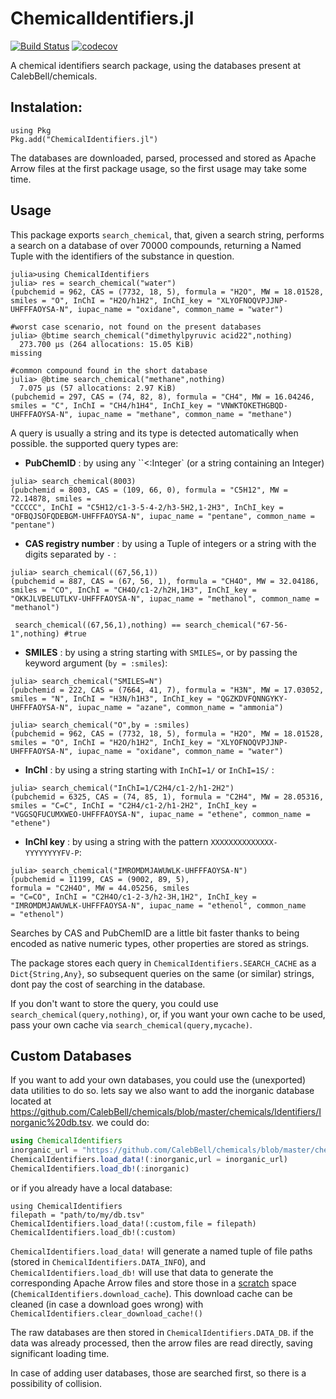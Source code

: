 # ChemicalIdentifiers.jl

[![Build Status](https://github.com/longemen3000/ChemicalIdentifiers.jl/workflows/CI/badge.svg)](https://github.com/longemen3000/ChemicalIdentifiers.jl/actions)
[![codecov](https://codecov.io/gh/longemen3000/ChemicalIdentifiers.jl/graph/badge.svg?token=7OF7XX2TVJ)](https://codecov.io/gh/longemen3000/ChemicalIdentifiers.jl)

A chemical identifiers search package, using the databases present at CalebBell/chemicals.

## Instalation:
```
using Pkg
Pkg.add("ChemicalIdentifiers.jl")
```
The databases are downloaded, parsed, processed and stored as Apache Arrow files at the first package usage, so the first usage may take some time.

## Usage
This package exports `search_chemical`, that, given a search string, performs a search on a database of over 70000 compounds, returning a Named Tuple with the identifiers of the substance in question.

```
julia>using ChemicalIdentifiers
julia> res = search_chemical("water")
(pubchemid = 962, CAS = (7732, 18, 5), formula = "H2O", MW = 18.01528, smiles = "O", InChI = "H2O/h1H2", InChI_key = "XLYOFNOQVPJJNP-UHFFFAOYSA-N", iupac_name = "oxidane", common_name = "water")

#worst case scenario, not found on the present databases
julia> @btime search_chemical("dimethylpyruvic acid22",nothing)
  273.700 μs (264 allocations: 15.05 KiB)
missing

#common compound found in the short database
julia> @btime search_chemical("methane",nothing)
  7.075 μs (57 allocations: 2.97 KiB)
(pubchemid = 297, CAS = (74, 82, 8), formula = "CH4", MW = 16.04246, smiles = "C", InChI = "CH4/h1H4", InChI_key = "VNWKTOKETHGBQD-UHFFFAOYSA-N", iupac_name = "methane", common_name = "methane")
```
A query is usually a string and its type is detected automatically when possible. the supported query types are:

- **PubChemID** : by using any ``<:Integer` (or a string containing an Integer)
```
julia> search_chemical(8003)
(pubchemid = 8003, CAS = (109, 66, 0), formula = "C5H12", MW = 72.14878, smiles =
"CCCCC", InChI = "C5H12/c1-3-5-4-2/h3-5H2,1-2H3", InChI_key = "OFBQJSOFQDEBGM-UHFFFAOYSA-N", iupac_name = "pentane", common_name = "pentane")
```

- **CAS registry number** : by using a Tuple of integers or a string with the digits separated by `-` :

```
julia> search_chemical((67,56,1))
(pubchemid = 887, CAS = (67, 56, 1), formula = "CH4O", MW = 32.04186, smiles = "CO", InChI = "CH4O/c1-2/h2H,1H3", InChI_key = "OKKJLVBELUTLKV-UHFFFAOYSA-N", iupac_name = "methanol", common_name = "methanol")

 search_chemical((67,56,1),nothing) == search_chemical("67-56-1",nothing) #true
```

- **SMILES** : by using a string starting with `SMILES=`, or by passing the keyword argument (`by = :smiles`):
```
julia> search_chemical("SMILES=N")
(pubchemid = 222, CAS = (7664, 41, 7), formula = "H3N", MW = 17.03052, smiles = "N", InChI = "H3N/h1H3", InChI_key = "QGZKDVFQNNGYKY-UHFFFAOYSA-N", iupac_name = "azane", common_name = "ammonia")

julia> search_chemical("O",by = :smiles)
(pubchemid = 962, CAS = (7732, 18, 5), formula = "H2O", MW = 18.01528, smiles = "O", InChI = "H2O/h1H2", InChI_key = "XLYOFNOQVPJJNP-UHFFFAOYSA-N", iupac_name = "oxidane", common_name = "water")
```

- **InChI** : by using a string starting with `InChI=1/` or `InChI=1S/` :
```
julia> search_chemical("InChI=1/C2H4/c1-2/h1-2H2")
(pubchemid = 6325, CAS = (74, 85, 1), formula = "C2H4", MW = 28.05316, smiles = "C=C", InChI = "C2H4/c1-2/h1-2H2", InChI_key = "VGGSQFUCUMXWEO-UHFFFAOYSA-N", iupac_name = "ethene", common_name = "ethene")
```

- **InChI key** : by using a string with the pattern `XXXXXXXXXXXXXX-YYYYYYYYFV-P`:
```
julia> search_chemical("IMROMDMJAWUWLK-UHFFFAOYSA-N")
(pubchemid = 11199, CAS = (9002, 89, 5),
formula = "C2H4O", MW = 44.05256, smiles
= "C=CO", InChI = "C2H4O/c1-2-3/h2-3H,1H2", InChI_key = "IMROMDMJAWUWLK-UHFFFAOYSA-N", iupac_name = "ethenol", common_name
= "ethenol")
```
Searches by CAS and PubChemID are a little bit faster thanks to being encoded as native numeric types, other properties are stored as strings.

The package stores each query in `ChemicalIdentifiers.SEARCH_CACHE` as a `Dict{String,Any}`, so subsequent queries on the same (or similar) strings, dont pay the cost of searching in the database.

If you don't want to store the query, you could use `search_chemical(query,nothing)`, or, if you want your own cache to be used, pass your own cache via `search_chemical(query,mycache)`.

## Custom Databases
If you want to add your own databases, you could use the (unexported) data utilities to do so. lets say we also want to add the inorganic database located at https://github.com/CalebBell/chemicals/blob/master/chemicals/Identifiers/Inorganic%20db.tsv. we could do:
```julia
using ChemicalIdentifiers
inorganic_url = "https://github.com/CalebBell/chemicals/blob/master/chemicals/Identifiers/Inorganic%20db.tsv"
ChemicalIdentifiers.load_data!(:inorganic,url = inorganic_url)
ChemicalIdentifiers.load_db!(:inorganic)
```
or if you already have a local database:

```
using ChemicalIdentifiers
filepath = "path/to/my/db.tsv"
ChemicalIdentifiers.load_data!(:custom,file = filepath)
ChemicalIdentifiers.load_db!(:custom)
```
`ChemicalIdentifiers.load_data!` will generate a named tuple of file paths (stored in `ChemicalIdentifiers.DATA_INFO`), and `ChemicalIdentifiers.load_db!` will use that data to generate the corresponding Apache Arrow files and store those in a [scratch](https://github.com/JuliaPackaging/Scratch.jl) space (`ChemicalIdentifiers.download_cache`). This download cache can be cleaned (in case a download goes wrong) with `ChemicalIdentifiers.clear_download_cache!()`

The raw databases are then stored in `ChemicalIdentifiers.DATA_DB`. if the data was already processed, then the arrow files are read directly, saving significant loading time.

In case of adding user databases, those are searched first, so there is a possibility of collision.

